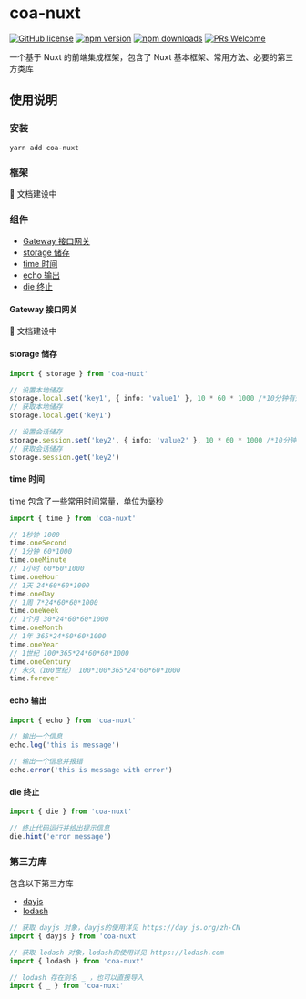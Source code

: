 # coa-nuxt

[![GitHub license](https://img.shields.io/badge/license-MIT-green.svg?style=flat-square)](LICENSE)
[![npm version](https://img.shields.io/npm/v/coa-nuxt.svg?style=flat-square)](https://www.npmjs.org/package/coa-nuxt)
[![npm downloads](https://img.shields.io/npm/dm/coa-nuxt.svg?style=flat-square)](http://npm-stat.com/charts.html?package=coa-nuxt)
[![PRs Welcome](https://img.shields.io/badge/PRs-welcome-brightgreen.svg?style=flat-square)](https://github.com/coajs/coa-nuxt/pulls)

一个基于 Nuxt 的前端集成框架，包含了 Nuxt 基本框架、常用方法、必要的第三方类库

## 使用说明

### 安装

```shell
yarn add coa-nuxt
```

### 框架

🚧 文档建设中

### 组件

- [Gateway 接口网关](#Gateway)
- [storage 储存](#storage)
- [time 时间](#time)
- [echo 输出](#echo)
- [die 终止](#die)

#### Gateway 接口网关

🚧 文档建设中

#### storage 储存

```typescript
import { storage } from 'coa-nuxt'

// 设置本地储存
storage.local.set('key1', { info: 'value1' }, 10 * 60 * 1000 /*10分钟有效期*/)
// 获取本地储存
storage.local.get('key1')

// 设置会话储存
storage.session.set('key2', { info: 'value2' }, 10 * 60 * 1000 /*10分钟有效期*/)
// 获取会话储存
storage.session.get('key2')
```

#### time 时间

time 包含了一些常用时间常量，单位为毫秒

```typescript
import { time } from 'coa-nuxt'

// 1秒钟 1000
time.oneSecond
// 1分钟 60*1000
time.oneMinute
// 1小时 60*60*1000
time.oneHour
// 1天 24*60*60*1000
time.oneDay
// 1周 7*24*60*60*1000
time.oneWeek
// 1个月 30*24*60*60*1000
time.oneMonth
// 1年 365*24*60*60*1000
time.oneYear
// 1世纪 100*365*24*60*60*1000
time.oneCentury
// 永久（100世纪） 100*100*365*24*60*60*1000
time.forever
```

#### echo 输出

```typescript
import { echo } from 'coa-nuxt'

// 输出一个信息
echo.log('this is message')

// 输出一个信息并报错
echo.error('this is message with error')
```

#### die 终止

```typescript
import { die } from 'coa-nuxt'

// 终止代码运行并给出提示信息
die.hint('error message')
```

### 第三方库

包含以下第三方库

- [dayjs](https://day.js.org/zh-CN)
- [lodash](https://lodash.com)

```typescript
// 获取 dayjs 对象，dayjs的使用详见 https://day.js.org/zh-CN
import { dayjs } from 'coa-nuxt'

// 获取 lodash 对象，lodash的使用详见 https://lodash.com
import { lodash } from 'coa-nuxt'

// lodash 存在别名 _ ，也可以直接导入
import { _ } from 'coa-nuxt'
```
